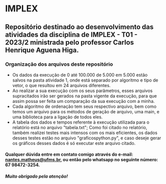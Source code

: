 # IMPLEX

## Repositório destinado ao desenvolvimento das atividades da disciplina de IMPLEX - T01 - 2023/2 ministrada pelo professor Carlos Henrique Aguena Higa.

### Organização dos arquivos deste repositório

- Os dados da execução de 0 até 100.000 de 5.000 em 5.000 estão salvos na pasta atividade 1, onde está separado por algoritmo e tipo de vetor, o que resultou em 24 arquivos diferentes.
- Ao realizar a sua execução com os seus parâmetros, esses arquivos supracitados irão ser gerados na pasta vigente da execução, para que assim possa ser feita um comparação da sua execução com a minha.
- Cada algoritmo de ordenação tem seus respectivo arquivo, bem como temos um arquivo para os métodos de geração de arquivo, uma main, e uma biblioteca para a ligação de todos eles.
- A tabela dos dados e tempos referente à execução utilizada para o relatório está no arquivo "tabela.txt"; Como foi citado no relatório, também realizei testes mais intensos com os mais eficientes, os dados desses testes estão no arquivo "graficospython.py", e caso deseje gerar os gráficos desses dados é só executar este arquivo citado.

#### Qualquer dúvida entre em contato comigo através do e-mail: nantes.matheus@ufms.br, ou então pelo whatsapp no seguinte número: 67 98472-3254.

##### Muito obrigado pela atenção!
